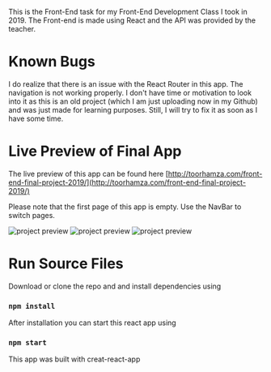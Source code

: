 This is the Front-End task for my Front-End Development Class I took in 2019. The Front-end is made using React and the API was provided by the teacher.

# Known Bugs
I do realize that there is an issue with the React Router in this app. The navigation is not working properly. I don't have time or motivation to look into it as this is an old project (which I am just uploading now in my Github) and was just made for learning purposes. Still, I will try to fix it as soon as I have some time.

# Live Preview of Final App

The live preview of this app can be found here [http://toorhamza.com/front-end-final-project-2019/](http://toorhamza.com/front-end-final-project-2019/)

Please note that the first page of this app is empty. Use the NavBar to switch pages.


<img src="https://i.imgur.com/UugdKOj.png" alt="project preview"/>
<img src="https://i.imgur.com/s1Zm9kA.png" alt="project preview"/>
<img src="https://i.imgur.com/dJeVyAK.png" alt="project preview"/>



# Run Source Files

Download or clone the repo and and install dependencies using 
### `npm install` 


After installation you can start this react app using 

### `npm start`

This app was built with creat-react-app

